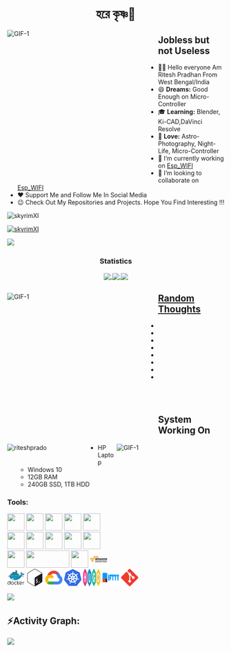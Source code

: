 
<h1 align="center">হরে কৃষ্ণ👋</h1>


<img align="left" alt="GIF-1" width="350px" height="350px" src="https://i0.wp.com/www.latimes.com/projects/la-fi-electricity-solar/static/img/factory_smaller.gif" />

## Jobless but not Useless 
- 👱🏼 Hello everyone Am Ritesh Pradhan From West Bengal/India 
- 😄 **Dreams:** Good Enough on Micro-Controller 
- 🎓 **Learning:** Blender, Ki-CAD,DaVinci Resolve
- 🌱 **Love:** Astro-Photography, Night-Life, Micro-Controller 
- 🔭 I’m currently working on [ Esp_WIFI](https://github.com/skyrimXI/Esp_WIFI)
- 👯 I’m looking to collaborate on [Esp_WIFI](https://github.com/skyrimXI/Esp_WIFI)
- ❤️ Support Me and Follow Me In  Social Media
- 😉 Check Out My Repositories and Projects. Hope You Find Interesting !!!
<p align="left"> <img src="https://komarev.com/ghpvc/?username=skyrimXI&label=Profile%20views&color=0e75b6&style=flat" alt="skyrimXI" /> </p>


<p align="left"> <a href="https://github.com/ryo-ma/github-profile-trophy"><img src="https://github-profile-trophy.vercel.app/?username=skyrimXI&theme=default" alt="skyrimXI" /></a> </p>


<img src="https://user-images.githubusercontent.com/73097560/115834477-dbab4500-a447-11eb-908a-139a6edaec5c.gif"><h3 align="center">Statistics</h3>
<div align="center">
<a href="https://github.com/skyrimXI">
<img align="center" src="http://github-profile-summary-cards.vercel.app/api/cards/stats?username=skyrimXI&theme=transparent" height="180em" />
<img align="center" src="http://github-profile-summary-cards.vercel.app/api/cards/productive-time?username=skyrimXI&theme=transparent" height="180em" />
<img align="center" src="http://github-profile-summary-cards.vercel.app/api/cards/profile-details?username=skyrimXI&theme=transparent" height="180em" />
</div>


<img align="left" alt="GIF-1" width="350px" height="350px" src="https://i.pinimg.com/originals/6d/3b/62/6d3b62999c58625e1f3cbae892256237.png" />

## Random Thoughts
- 
- 
- 
- 
- 
- 
- 
- 
<p><a href="https://www.buymeacoffee.com/riteshprado"> <img align="left" src="https://cdn.buymeacoffee.com/buttons/v2/default-yellow.png" height="50" width="210" alt="riteshprado"/></a></p><br><br>




<img align="right" alt="GIF-1" width="250px" height="250px" src="https://publicdomainvectors.org/photos/johnny_automatic_70s_era_portable_computer.png" />

## System Working On
- HP Laptop
  - Windows 10
  - 12GB RAM
  - 240GB SSD, 1TB HDD
<h3 align="left">Tools:</h3>
<p align="left">
<img src="https://www.svgrepo.com/show/373441/arduino.svg" width="40" height="40"/>
<img src="https://www.svgrepo.com/show/349466/openvpn.svg" width="40" height="40"/>
<img src="https://www.svgrepo.com/show/366598/audacity.svg" width="40" height="40"/>
<img src="https://www.svgrepo.com/show/353488/blender.svg" width="40" height="40"/>
<img src="https://www.svgrepo.com/show/167746/photoshop.svg" width="40" height="40"/>
<img src="https://www.svgrepo.com/show/452204/firefox.svg" width="40" height="40"/>
<img src="https://www.svgrepo.com/show/448236/linux.svg" width="40" height="40"/>
<img src="https://www.svgrepo.com/show/452163/autodesk.svg" width="40" height="40"/>
<img src="https://www.svgrepo.com/show/377992/keepass2.svg" width="40" height="40"/>
<img src="https://www.svgrepo.com/show/444192/brand-kdenlive.svg" width="40" height="40"/>
<img src="https://www.svgrepo.com/show/504676/obsidian.svg" width="40" height="40"/>
<img src="https://seeklogo.com/images/T/tailscale-logo-86A0B25127-seeklogo.com.png" width="100" height="40"/>
<img src="https://www.svgrepo.com/show/377840/wireshark.svg" width="40" height="40"/>
<img src="https://raw.githubusercontent.com/teamedwardforever/Readme-Generator/71f25dd8b98329b168142a6b782a107b75eab178/svg/Skills/Devops/amazonwebservices-original-wordmark.svg" alt="Amazon Web Services" width="40" height="40"/>
<img src="https://raw.githubusercontent.com/teamedwardforever/Readme-Generator/71f25dd8b98329b168142a6b782a107b75eab178/svg/Skills/Devops/docker-original-wordmark.svg" alt="Docker" width="40" height="40"/>
<img src="https://raw.githubusercontent.com/teamedwardforever/Readme-Generator/71f25dd8b98329b168142a6b782a107b75eab178/svg/Skills/Devops/gnu_bash-icon.svg" alt="Gnu Bash" width="40" height="40"/>
<img src="https://raw.githubusercontent.com/teamedwardforever/Readme-Generator/71f25dd8b98329b168142a6b782a107b75eab178/svg/Skills/Devops/google_cloud-icon.svg" alt="Google Cloud" width="40" height="40"/>
<img src="https://raw.githubusercontent.com/teamedwardforever/Readme-Generator/71f25dd8b98329b168142a6b782a107b75eab178/svg/Skills/Devops/kubernetes-icon.svg" alt="Kubernetes" width="40" height="40"/>
<img src="https://raw.githubusercontent.com/teamedwardforever/Readme-Generator/71f25dd8b98329b168142a6b782a107b75eab178/svg/Skills/Static/logos-hugo.svg" alt="Hugo" width="40" height="40"/>
<img src="https://raw.githubusercontent.com/teamedwardforever/Readme-Generator/71f25dd8b98329b168142a6b782a107b75eab178/svg/Skills/Automation/ifttt-ar21.svg" alt="Ifttt" width="40" height="40"/>
<img src="https://raw.githubusercontent.com/teamedwardforever/Readme-Generator/71f25dd8b98329b168142a6b782a107b75eab178/svg/Skills/Other/git-scm-icon.svg" alt="Git" width="40" height="40"/>
</p>



<img src="https://user-images.githubusercontent.com/73097560/115834477-dbab4500-a447-11eb-908a-139a6edaec5c.gif"><h2 align="left">⚡Activity Graph:</h2>
<img align="center" src="https://github-readme-activity-graph.vercel.app/graph?username=skyrimXI&theme=high-contrast"/>

